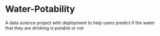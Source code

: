 # Water-Potability
A data science project with deployment to help users predict if the water that they are drinking is potable or not

